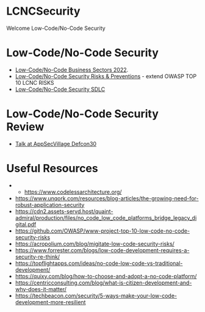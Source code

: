 # LCNCSecurity
Welcome Low-Code/No-Code Security

# Low-Code/No-Code Security

- [Low-Code/No-Code Business Sectors 2022](LCNCSEC.md).
- [Low-Code/No-Code Security Risks & Preventions](LCNCSEC.md) - extend OWASP TOP 10 LCNC RISKS
- [Low-Code/No-Code Security SDLC](LCNCSDLC.md)

# Low-Code/No-Code Security Review
- [Talk at AppSecVillage Defcon30](PPT-AppSecTalk.pdf)

# Useful Resources
- - https://www.codelessarchitecture.org/
- https://www.unqork.com/resources/blog-articles/the-growing-need-for-robust-application-security
- https://cdn2.assets-servd.host/quaint-admiral/production/files/no_code_low_code_platforms_bridge_legacy_digital.pdf
- https://github.com/OWASP/www-project-top-10-low-code-no-code-security-risks
- https://acropolium.com/blog/migitate-low-code-security-risks/
- https://www.forrester.com/blogs/low-code-development-requires-a-security-re-think/
- https://topflightapps.com/ideas/no-code-low-code-vs-traditional-development/
- https://quixy.com/blog/how-to-choose-and-adopt-a-no-code-platform/
- https://centricconsulting.com/blog/what-is-citizen-development-and-why-does-it-matter/
- https://techbeacon.com/security/5-ways-make-your-low-code-development-more-resilient



